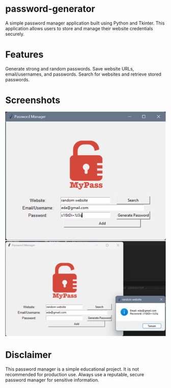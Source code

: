# password-generator

A simple password manager application built using Python and Tkinter. This application allows users to store and manage their website credentials securely.
# Features

Generate strong and random passwords.
Save website URLs, email/usernames, and passwords.
Search for websites and retrieve stored passwords.

# Screenshots
![Screenshot 1](screenshots/password_create.png)
![Screenshot 2](screenshots/password_search.png)


# Disclaimer
This password manager is a simple educational project. It is not recommended for production use. Always use a reputable, secure password manager for sensitive information.
